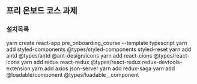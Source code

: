## 프리 온보드 코스 과제

### 설치목록

yarn create react-app pre_onboarding_course --template typescript
yarn add styled-components @types/styled-components styled-reset
yarn add antd @types/antd @ant-design/icons
yarn add react-cions @types/react-icons
yarn add redux react-redux @types/react-redux redux-devtools-extension
yarn add axios json-server
yarn add redux-saga
yarn add @loadable/component @types/loadable\_\_component
